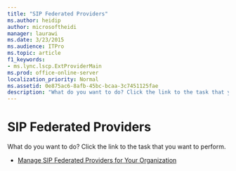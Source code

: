 ```yaml
---
title: "SIP Federated Providers"
ms.author: heidip
author: microsoftheidi
manager: laurawi
ms.date: 3/23/2015
ms.audience: ITPro
ms.topic: article
f1_keywords:
- ms.lync.lscp.ExtProviderMain
ms.prod: office-online-server
localization_priority: Normal
ms.assetid: 0e875ac6-8afb-45bc-bcaa-3c7451125fae
description: "What do you want to do? Click the link to the task that you want to perform."
---
```


# SIP Federated Providers
 
What do you want to do? Click the link to the task that you want to perform.
  
- [Manage SIP Federated Providers for Your Organization](http://technet.microsoft.com/library/c78d7e9b-c496-40c6-9249-06ced9cb87f3.aspx)
    

